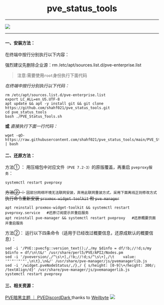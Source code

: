 <center><h1> pve_status_tools </center>

<hr>

![](https://github.com/shahf021/pve_status_tools/blob/main/images/pve_status.png?raw=true)

<hr>

#### 一、安装方法：

在终端中按行分别执行以下内容：

强烈建议先删除企业源：rm /etc/apt/sources.list.d/pve-enterprise.list

> 注意:需要使用`root`身份执行下面代码

*在终端中按行分别执行以下代码：*
```
rm /etc/apt/sources.list.d/pve-enterprise.list
export LC_ALL=en_US.UTF-8
apt update && apt -y install git && git clone https://github.com/shahf021/pve_status_tools.git
cd pve_status_tools
bash ./PVE_Status_Tools.sh
```

**或**  *直接执行下面一行代码：*
```
wget -qO-  https://raw.githubusercontent.com/shahf021/pve_status_tools/main/PVE_Status_Tools.sh | bash
```
#### 二、还原方法：
方法① ：
用压缩包中对应文件`（PVE 7.2-3）`的原版覆盖，再重启 `pveproxy服务`： <br>
```
systemctl restart pveproxy
```
~~方法② ：~~ `因部分网络环境无法联网安装，弃用此联网重装方式，采用下面离线正则修改方式` <br>
~~执行命令重新安装 `proxmox-widget-toolkit` 和 `pve-manager` <br>~~

```
apt reinstall proxmox-widget-toolkit && systemctl restart pveproxy.service   #还原订阅提示并重启服务
apt reinstall pve-manager && systemctl restart pveproxy   #还原概要页面并重启服务
```
方法②：
运行以下四条命令（适用于已经改过概要信息，还原成默认的概要信息）：
```
sed -i '/PVE::pvecfg::version_text();/,/my $dinfo = df/!b;//!d;s/my $dinfo = df/\n\t&/' /usr/share/perl5/PVE/API2/Nodes.pm
sed -i '/pveversion/,/^\s\+],/!b;//!d;s/^\s\+],/\t    value: '"'"''"'"',\n\t},\n&/' /usr/share/pve-manager/js/pvemanagerlib.js
sed -i '/widget.pveNodeStatus/,/},/ { s/height: [0-9]\+/height: 300/; /textAlign/d}' /usr/share/pve-manager/js/pvemanagerlib.js
systemctl restart pveproxy
```


#### 三、相关资源：

 [PVE暗黑主题 ｜ PVEDiscordDark ](https://github.com/Weilbyte/PVEDiscordDark) thanks to [Weilbyte](https://github.com/Weilbyte)
 [![](https://ikoolcore.oss-cn-shenzhen.aliyuncs.com/Banner1.png)](https://item.taobao.com/item.htm?ft=t&id=682025492099)

